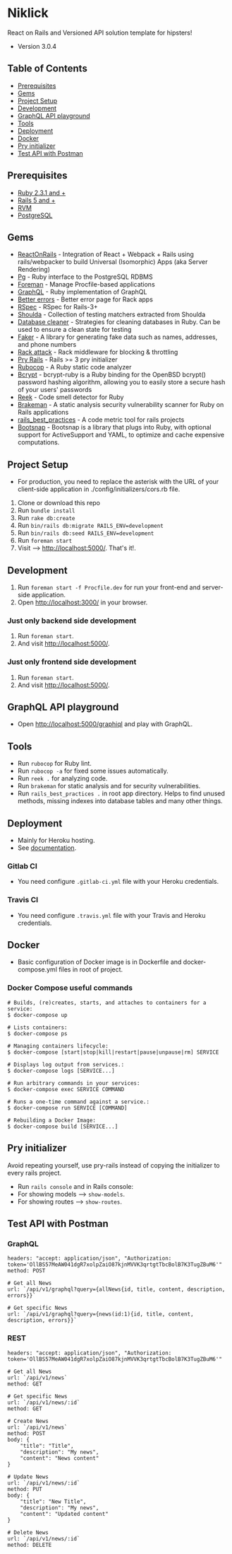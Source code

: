 # Niklick

React on Rails and Versioned API solution template for hipsters!

* Version 3.0.4

## Table of Contents

* [Prerequisites](#prerequisites)
* [Gems](#gems)
* [Project Setup](#project-setup)
* [Development](#development)
* [GraphQL API playground](#graphql-api-playground)
* [Tools](#tools)
* [Deployment](#deployment)
* [Docker](#docker)
* [Pry initializer](#pry-initializer)
* [Test API with Postman](#test-api-with-postman)

## Prerequisites

* [Ruby 2.3.1 and +](https://www.ruby-lang.org/en/downloads/)
* [Rails 5 and +](http://guides.rubyonrails.org/getting_started.html)
* [RVM](https://rvm.io/)
* [PostgreSQL](https://www.postgresql.org/docs/)

## Gems

* [ReactOnRails](https://github.com/shakacode/react_on_rails) - Integration of React + Webpack + Rails using rails/webpacker to build Universal (Isomorphic) Apps (aka Server Rendering)
* [Pg](https://bitbucket.org/ged/ruby-pg/wiki/Home) - Ruby interface to the PostgreSQL RDBMS
* [Foreman](https://github.com/ddollar/foreman) - Manage Procfile-based applications
* [GraphQL](https://github.com/rmosolgo/graphql-ruby) - Ruby implementation of GraphQL
* [Better errors](https://github.com/charliesome/better_errors) - Better error page for Rack apps
* [RSpec](https://github.com/rspec/rspec-rails) - RSpec for Rails-3+
* [Shoulda](http://matchers.shoulda.io/) - Collection of testing matchers extracted from Shoulda
* [Database cleaner](http://databasecleaner.github.io/) - Strategies for cleaning databases in Ruby. Can be used to ensure a clean state for testing
* [Faker](https://github.com/stympy/faker) - A library for generating fake data such as names, addresses, and phone numbers
* [Rack attack](https://github.com/kickstarter/rack-attack) - Rack middleware for blocking & throttling
* [Pry Rails](https://github.com/rweng/pry-rails) - Rails >= 3 pry initializer
* [Rubocop](https://github.com/bbatsov/rubocop) - A Ruby static code analyzer
* [Bcrypt](https://github.com/codahale/bcrypt-ruby) - bcrypt-ruby is a Ruby binding for the OpenBSD bcrypt() password hashing algorithm, allowing you to easily store a secure hash of your users' passwords
* [Reek](https://github.com/troessner/reek) - Code smell detector for Ruby
* [Brakeman](https://github.com/presidentbeef/brakeman) - A static analysis security vulnerability scanner for Ruby on Rails applications
* [rails_best_practices](https://github.com/flyerhzm/rails_best_practices) - A code metric tool for rails projects
* [Bootsnap](https://github.com/Shopify/bootsnap) - Bootsnap is a library that plugs into Ruby, with optional support for ActiveSupport and YAML, to optimize and cache expensive computations.

## Project Setup

* For production, you need to replace the asterisk with the URL of your client-side application in ./config/initializers/cors.rb file.

1. Clone or download this repo
2. Run `bundle install`
3. Run `rake db:create`
4. Run `bin/rails db:migrate RAILS_ENV=development`
5. Run `bin/rails db:seed RAILS_ENV=development`
6. Run `foreman start`
7. Visit --> [http://localhost:5000/](http://localhost:5000/). That's it!.

## Development

1. Run `foreman start -f Procfile.dev` for run your front-end and server-side application.
2. Open [http://localhost:3000/](http://localhost:3000/) in your browser.

### Just only backend side development

1. Run `foreman start`.
2. And visit [http://localhost:5000/](http://localhost:5000/).

### Just only frontend side development

1. Run `foreman start`.
2. And visit [http://localhost:5000/](http://localhost:5000/).

## GraphQL API playground

* Open [http://localhost:5000/graphiql](http://localhost:5000/graphiql) and play with GraphQL.

## Tools

* Run `rubocop` for Ruby lint.
* Run `rubocop -a` for fixed some issues automatically.
* Run `reek .` for analyzing code.
* Run `brakeman` for static analysis and for security vulnerabilities.
* Run `rails_best_practices .` in root app directory. Helps to find unused methods, missing indexes into database tables and many other things.

## Deployment

* Mainly for Heroku hosting.
* See [documentation](./DEPLOYMENT.md).

### Gitlab CI

* You need configure `.gitlab-ci.yml` file with your Heroku credentials.

### Travis CI

* You need configure `.travis.yml` file with your Travis and Heroku credentials.

## Docker

* Basic configuration of Docker image is in Dockerfile and docker-compose.yml files in root of project.

### Docker Compose useful commands

```shell
# Builds, (re)creates, starts, and attaches to containers for a service:
$ docker-compose up

# Lists containers:
$ docker-compose ps

# Managing containers lifecycle:
$ docker-compose [start|stop|kill|restart|pause|unpause|rm] SERVICE

# Displays log output from services.:
$ docker-compose logs [SERVICE...]

# Run arbitrary commands in your services:
$ docker-compose exec SERVICE COMMAND

# Runs a one-time command against a service.:
$ docker-compose run SERVICE [COMMAND]

# Rebuilding a Docker Image:
$ docker-compose build [SERVICE...]
```

## Pry initializer

Avoid repeating yourself, use pry-rails instead of copying the initializer to every rails project.

* Run `rails console` and in Rails console:
* For showing models --> `show-models`.
* For showing routes --> `show-routes`.

## Test API with Postman

### GraphQL

```shell
headers: "accept: application/json", "Authorization: token='OllBS57MeAW041dgR7xolpZaiO87kjnMVVK3qrtgtTbcBolB7K3TugZBuM6'"
method: POST

# Get all News
url: `/api/v1/graphql?query={allNews{id, title, content, description, errors}}`

# Get specific News
url: `/api/v1/graphql?query={news(id:1){id, title, content, description, errors}}`
```

### REST

```shell
headers: "accept: application/json", "Authorization: token='OllBS57MeAW041dgR7xolpZaiO87kjnMVVK3qrtgtTbcBolB7K3TugZBuM6'"

# Get all News
url: `/api/v1/news`
method: GET

# Get specific News
url: `/api/v1/news/:id`
method: GET

# Create News
url: `/api/v1/news`
method: POST
body: {
    "title": "Title",
    "description": "My news",
    "content": "News content"
}

# Update News
url: `/api/v1/news/:id`
method: PUT
body: {
    "title": "New Title",
    "description": "My news",
    "content": "Updated content"
}

# Delete News
url: `/api/v1/news/:id`
method: DELETE
```
